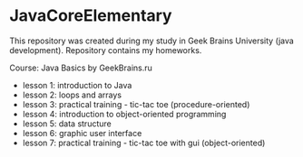 # JavaCoreElementary

This repository was created during my study in Geek Brains University (java development).
Repository contains my homeworks.

Course: Java Basics by GeekBrains.ru
- lesson 1: introduction to Java
- lesson 2: loops and arrays
- lesson 3: practical training - tic-tac toe (procedure-oriented)  
- lesson 4: introduction to object-oriented programming
- lesson 5: data structure
- lesson 6: graphic user interface
- lesson 7: practical training - tic-tac toe with gui (object-oriented)